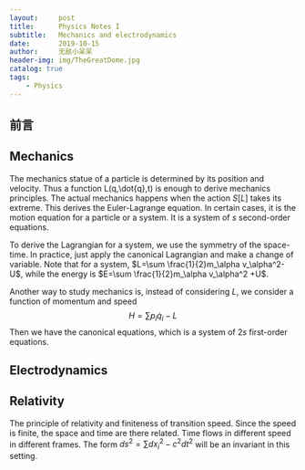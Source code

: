 ```yaml
---
layout:     post
title:      Physics Notes I
subtitle:   Mechanics and electrodynamics
date:       2019-10-15
author:     无敌小呆呆
header-img: img/TheGreatDome.jpg
catalog: true
tags:
    - Physics
---
```


## 前言



## Mechanics

The mechanics statue of a particle is determined by its position and velocity. Thus a function L(q,\dot{q},t) is enough to derive mechanics principles. The actual mechanics happens when the action $S[L]$ takes its extreme. This derives the Euler-Lagrange equation. In certain cases, it is the motion equation for a particle or a system. It is a system of $s$ second-order equations.

To derive the Lagrangian for a system, we use the symmetry of the space-time. In practice, just apply the canonical Lagrangian and make a change of variable. Note that for a system, $L=\sum \frac{1}{2}m_\alpha v_\alpha^2-U$, while the energy is $E=\sum \frac{1}{2}m_\alpha v_\alpha^2 +U$.

Another way to study mechanics is, instead of considering $L$, we consider a function of momentum and speed
$$H=\sum p_i\dot{q}_i-L$$
Then we have the canonical equations, which is a system of $2s$ first-order equations.

## Electrodynamics

## Relativity

The principle of relativity and finiteness of transition speed. Since the speed is finite, the space and time are there related. Time flows in different speed in different frames. The form $ds^2=\sum dx_i^2-c^2dt^2$ will be an invariant in this setting.




